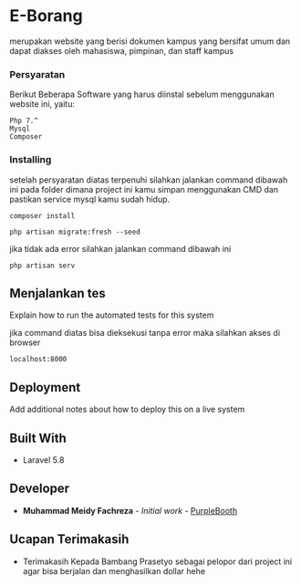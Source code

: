 # E-Borang

merupakan website yang berisi dokumen kampus yang bersifat umum dan dapat diakses oleh mahasiswa, pimpinan, dan staff kampus

<!-- ## Getting Started

These instructions will get you a copy of the project up and running on your local machine for development and testing purposes. See deployment for notes on how to deploy the project on a live system. -->

### Persyaratan

Berikut Beberapa Software yang harus diinstal sebelum menggunakan website ini, yaitu:

```
Php 7.^
Mysql
Composer
```

### Installing

setelah persyaratan diatas terpenuhi silahkan jalankan command dibawah ini pada folder dimana project ini kamu simpan menggunakan CMD dan pastikan service mysql kamu sudah hidup.

```
composer install
```
```
php artisan migrate:fresh --seed
```

jika tidak ada error silahkan jalankan command dibawah ini

```
php artisan serv
```

## Menjalankan tes

Explain how to run the automated tests for this system

jika command diatas bisa dieksekusi tanpa error maka silahkan akses di browser 

```
localhost:8000
```


<!-- 
### Break down into end to end tests

Explain what these tests test and why

```
Give an example
``` -->

<!-- ### And coding style tests

Explain what these tests test and why

```
Give an example
``` -->

## Deployment

Add additional notes about how to deploy this on a live system

## Built With

* Laravel 5.8

<!-- ## Kontribusi -->

<!-- Please read [CONTRIBUTING.md](https://gist.github.com/PurpleBooth/b24679402957c63ec426) for details on our code of conduct, and the process for submitting pull requests to us. -->

<!-- Silahkan kontak saya  -->

<!-- ## Versioning

We use [SemVer](http://semver.org/) for versioning. For the versions available, see the [tags on this repository](https://github.com/your/project/tags).  -->

## Developer

* **Muhammad Meidy Fachreza** - *Initial work* - [PurpleBooth](https://github.com/mmeidyfachreza)

<!-- See also the list of [contributors](https://github.com/your/project/contributors) who participated in this project. -->

<!-- ## License

This project is licensed under the MIT License - see the [LICENSE.md](LICENSE.md) file for details -->

## Ucapan Terimakasih

* Terimakasih Kepada Bambang Prasetyo sebagai pelopor dari project ini agar bisa berjalan dan menghasilkan dollar hehe